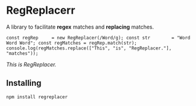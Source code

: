 # RegReplacerr
A library to facilitate **regex** matches and **replacing** matches.

`const regRep     = new RegReplacer(/Word/g);
const str        = "Word Word Word";
const regMatches = regRep.match(str);
console.log(regMatches.replace(["This", "is", "RegReplacer."], "matches"));`

*This is RegReplacer.*

## Installing
`npm install regreplacer`
